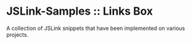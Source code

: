 # JSLink-Samples :: Links Box
A collection of JSLink snippets that have been implemented on various projects.
